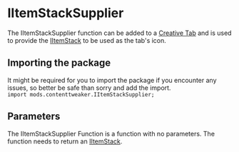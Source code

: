 # IItemStackSupplier

The IItemStackSupplier function can be added to a [Creative Tab](/Mods/ContentTweaker/Vanilla/Creatable_Content/Creative_tab/) and is used to provide the [IItemStack](/Vanilla/Items/IItemStack/) to be used as the tab's icon.

## Importing the package
It might be required for you to import the package if you encounter any issues, so better be safe than sorry and add the import.  
`import mods.contenttweaker.IItemStackSupplier;` 


## Parameters
The IItemStackSupplier Function is a function with no parameters.
The function needs to return an [IItemStack](/Vanilla/Items/IItemStack/).